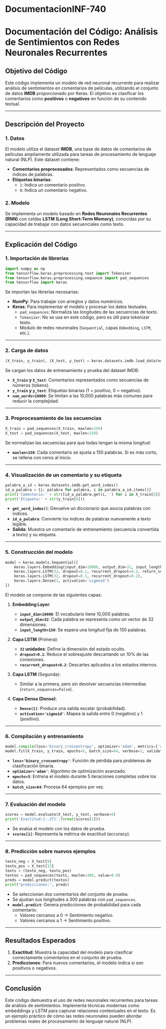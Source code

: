 # DocumentacionINF-740

# **Documentación del Código: Análisis de Sentimientos con Redes Neuronales Recurrentes**

## **Objetivo del Código**
Este código implementa un modelo de red neuronal recurrente para realizar análisis de sentimientos en comentarios de películas, utilizando el conjunto de datos **IMDB** proporcionado por Keras. El objetivo es clasificar los comentarios como **positivos** o **negativos** en función de su contenido textual.

---

## **Descripción del Proyecto**
### 1. **Datos**
El modelo utiliza el dataset **IMDB**, una base de datos de comentarios de películas ampliamente utilizada para tareas de procesamiento de lenguaje natural (NLP). Este dataset contiene:
- **Comentarios preprocesados**: Representados como secuencias de índices de palabras.
- **Etiquetas binarias**:
  - `1`: Indica un comentario positivo.
  - `0`: Indica un comentario negativo.

### 2. **Modelo**
Se implementa un modelo basado en **Redes Neuronales Recurrentes (RNN)** con celdas **LSTM (Long Short-Term Memory)**, conocidas por su capacidad de trabajar con datos secuenciales como texto. 

---

## **Explicación del Código**

### **1. Importación de librerías**
```python
import numpy as np
from tensorflow.keras.preprocessing.text import Tokenizer
from tensorflow.keras.preprocessing.sequence import pad_sequences
from tensorflow import keras
```
Se importan las librerías necesarias:
- **NumPy**: Para trabajar con arreglos y datos numéricos.
- **Keras**: Para implementar el modelo y procesar los datos textuales.
  - `pad_sequences`: Normaliza las longitudes de las secuencias de texto.
  - `Tokenizer`: No se usa en este código, pero es útil para tokenizar texto.
  - Módulo de redes neuronales (`Sequential`, capas `Embedding`, `LSTM`, etc.).

---

### **2. Carga de datos**
```python
(X_train, y_train), (X_test, y_test) = keras.datasets.imdb.load_data(num_words=10000)
```
Se cargan los datos de entrenamiento y prueba del dataset IMDB:
- **`X_train` y `X_test`**: Comentarios representados como secuencias de números (tokens).
- **`y_train` y `y_test`**: Etiquetas binarias (1 = positivo, 0 = negativo).
- **`num_words=10000`**: Se limitan a las 10,000 palabras más comunes para reducir la complejidad.

---

### **3. Preprocesamiento de las secuencias**
```python
X_train = pad_sequences(X_train, maxlen=150)
X_test = pad_sequences(X_test, maxlen=150)
```
Se normalizan las secuencias para que todas tengan la misma longitud:
- **`maxlen=150`**: Cada comentario se ajusta a 150 palabras. Si es más corto, se rellena con ceros al inicio.

---

### **4. Visualización de un comentario y su etiqueta**
```python
palabra_a_id = keras.datasets.imdb.get_word_index()
id_a_palabra = {i: palabra for palabra, i in palabra_a_id.items()}
print('Comentario:' + str([id_a_palabra.get(i,'') for i in X_train[6]]))
print('Etiqueta:' + str(y_train[6]))
```
- **`get_word_index()`**: Devuelve un diccionario que asocia palabras con índices.
- **`id_a_palabra`**: Convierte los índices de palabras nuevamente a texto legible.
- **Salida**: Muestra un comentario de entrenamiento (secuencia convertida a texto) y su etiqueta.

---

### **5. Construcción del modelo**
```python
model = keras.models.Sequential([
    keras.layers.Embedding(input_dim=10000, output_dim=32, input_length=150),
    keras.layers.LSTM(32, dropout=0.1, recurrent_dropout=0.2, return_sequences=True),
    keras.layers.LSTM(32, dropout=0.1, recurrent_dropout=0.2),
    keras.layers.Dense(1, activation='sigmoid')
])
```
El modelo se compone de las siguientes capas:
1. **Embedding Layer**:
   - **`input_dim=10000`**: El vocabulario tiene 10,000 palabras.
   - **`output_dim=32`**: Cada palabra se representa como un vector de 32 dimensiones.
   - **`input_length=150`**: Se espera una longitud fija de 150 palabras.

2. **Capa LSTM** (Primera):
   - **`32` unidades**: Define la dimensión del estado oculto.
   - **`dropout=0.1`**: Reduce el sobreajuste descartando un 10% de las conexiones.
   - **`recurrent_dropout=0.2`**: Descartes aplicados a los estados internos.

3. **Capa LSTM** (Segunda):
   - Similar a la primera, pero sin devolver secuencias intermedias (`return_sequences=False`).

4. **Capa Densa (Dense)**:
   - **`Dense(1)`**: Produce una salida escalar (probabilidad).
   - **`activation='sigmoid'`**: Mapea la salida entre 0 (negativo) y 1 (positivo).

---

### **6. Compilación y entrenamiento**
```python
model.compile(loss='binary_crossentropy', optimizer='adam', metrics=['acc'])
model.fit(X_train, y_train, epochs=5, batch_size=64, verbose=1, validation_data=(X_test, y_test))
```
- **`loss='binary_crossentropy'`**: Función de pérdida para problemas de clasificación binaria.
- **`optimizer='adam'`**: Algoritmo de optimización avanzado.
- **`epochs=5`**: Entrena el modelo durante 5 iteraciones completas sobre los datos.
- **`batch_size=64`**: Procesa 64 ejemplos por vez.

---

### **7. Evaluación del modelo**
```python
scores = model.evaluate(X_test, y_test, verbose=0)
print('Exactitud:{:.2f}'.format(scores[1]))
```
- Se evalúa el modelo con los datos de prueba.
- **`scores[1]`**: Representa la métrica de exactitud (accuracy).

---

### **8. Predicción sobre nuevos ejemplos**
```python
texto_neg = X_test[9]
texto_pos = X_test[13]
texts = (texto_neg, texto_pos)
textos = pad_sequences(texts, maxlen=300, value=0.0)
preds = model.predict(textos)
print("predicciones:", preds)
```
- Se seleccionan dos comentarios del conjunto de prueba.
- Se ajustan sus longitudes a 300 palabras con `pad_sequences`.
- **`model.predict`**: Genera predicciones de probabilidad para cada comentario:
  - Valores cercanos a 0 → Sentimiento negativo.
  - Valores cercanos a 1 → Sentimiento positivo.

---

## **Resultados Esperados**
1. **Exactitud**: Muestra la capacidad del modelo para clasificar correctamente comentarios en el conjunto de prueba.
2. **Predicciones**: Para nuevos comentarios, el modelo indica si son positivos o negativos.

---

## **Conclusión**
Este código demuestra el uso de redes neuronales recurrentes para tareas de análisis de sentimientos. Implementa técnicas modernas como embeddings y LSTM para capturar relaciones contextuales en el texto. Es un ejemplo práctico de cómo las redes neuronales pueden abordar problemas reales de procesamiento de lenguaje natural (NLP).
